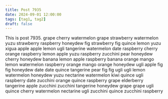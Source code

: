 ```yaml
---
title: Post 7935
date: 2024-09-01 12:00:00
tags: [tag1, tag2]
draft: false
---
```

This is post 7935.
grape
cherry
watermelon
grape
strawberry
watermelon
yuzu
strawberry
raspberry
honeydew
fig
strawberry
fig
quince
lemon
yuzu
xigua
apple
apple
lemon
ugli
tangerine
watermelon
date
raspberry
cherry
orange
raspberry
lemon
apple
yuzu
raspberry
zucchini
pear
honeydew
cherry
honeydew
banana
lemon
apple
raspberry
banana
orange
mango
lemon
watermelon
raspberry
orange
mango
orange
honeydew
ugli
apple
fig
fig
honeydew
date
date
quince
tangerine
pear
fig
fig
ugli
ugli
lemon
watermelon
honeydew
yuzu
nectarine
watermelon
kiwi
quince
ugli
raspberry
date
zucchini
orange
quince
raspberry
grape
elderberry
tangerine
apple
zucchini
zucchini
tangerine
honeydew
grape
grape
ugli
quince
cherry
watermelon
nectarine
ugli
zucchini
quince
zucchini
raspberry
